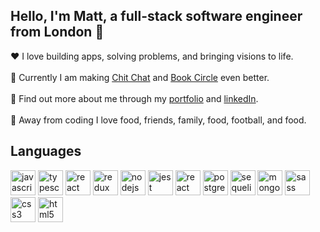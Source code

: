 ## Hello, I'm Matt, a full-stack software engineer from London 👋

:heart: I love building apps, solving problems, and bringing visions to life.
<br><br>
:floppy_disk:  Currently I am making [Chit Chat](https://github.com/mhyusuf/chit-chat.git) and [Book Circle](https://github.com/Matt-Hurst/bookCircle.git) even better.
<br><br>
:mag_right: Find out more about me through my [portfolio](https://www.matthew-hurst.com/) and [linkedIn](https://www.linkedin.com/in/matthew-a-hurst/).
<br><br>
:sushi: Away from coding I love food, friends, family, food, football, and food.

## Languages
<p>
<img src="https://user-images.githubusercontent.com/61055933/103519760-0019ec00-4e6e-11eb-9480-35ed7e65e1ba.png" alt="javascript" width="40" height="40"/>
<img src="https://user-images.githubusercontent.com/61055933/103519525-93065680-4e6d-11eb-82ac-5722d853bc1e.png" alt="typescript" width="40" height="40"/>
<img src="https://user-images.githubusercontent.com/61055933/103519929-40796a00-4e6e-11eb-9ec6-f799781ffb8e.png" alt="react" width="40" height="40"/>
<img src="https://user-images.githubusercontent.com/61055933/103520031-6999fa80-4e6e-11eb-96b1-b8db74427cd1.png" alt="redux" width="40" height="40"/>
<img src="https://user-images.githubusercontent.com/61055933/103520131-99490280-4e6e-11eb-876f-c4a2be0efc96.png" alt="nodejs" width="40" height="40"/>
<img src="https://user-images.githubusercontent.com/61055933/103520537-37d56380-4e6f-11eb-8e54-5958f03ec5c5.jpg" alt="jest" width="40" height="40"/>
<img src="https://user-images.githubusercontent.com/61055933/103520661-69e6c580-4e6f-11eb-828a-5a5bf806503a.png" alt="react testing library" width="40" height="40"/>
<img src="https://user-images.githubusercontent.com/61055933/103520803-a3b7cc00-4e6f-11eb-9637-260575f292e6.png" alt="postgresql" width="40" height="40"/>
<img src="https://user-images.githubusercontent.com/61055933/103520896-d1047a00-4e6f-11eb-9eb1-b8c58a824089.png" alt="sequelize" width="40" height="40"/>
<img src="https://user-images.githubusercontent.com/61055933/103521032-027d4580-4e70-11eb-92b1-30a1a030e30e.png" alt="mongodb" width="40" height="40"/>
<img src="https://user-images.githubusercontent.com/61055933/103521114-23459b00-4e70-11eb-872e-fe277b044caa.png" alt="sass" width="40" height="40"/>
<img src="https://user-images.githubusercontent.com/61055933/103521233-4f611c00-4e70-11eb-94aa-63718a15a521.png" alt="css3" width="40" height="40"/>
<img src="https://user-images.githubusercontent.com/61055933/103521300-6d2e8100-4e70-11eb-8066-ac62dc4ca645.png" alt="html5" width="40" height="40"/>
</p>

